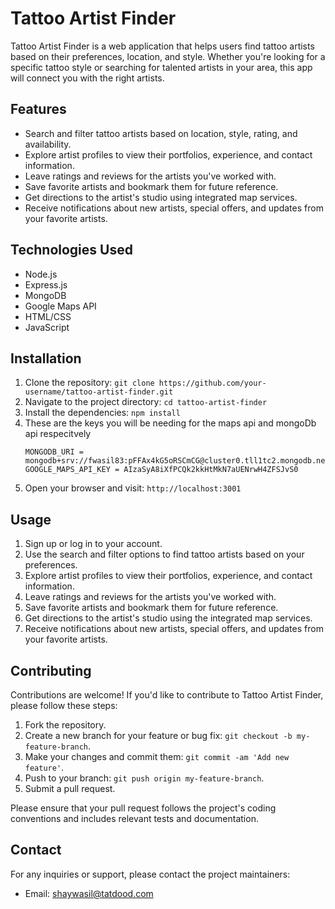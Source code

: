 # Tattoo Artist Finder

Tattoo Artist Finder is a web application that helps users find tattoo artists based on their preferences, location, and style. Whether you're looking for a specific tattoo style or searching for talented artists in your area, this app will connect you with the right artists.

## Features

- Search and filter tattoo artists based on location, style, rating, and availability.
- Explore artist profiles to view their portfolios, experience, and contact information.
- Leave ratings and reviews for the artists you've worked with.
- Save favorite artists and bookmark them for future reference.
- Get directions to the artist's studio using integrated map services.
- Receive notifications about new artists, special offers, and updates from your favorite artists.

## Technologies Used

- Node.js
- Express.js
- MongoDB
- Google Maps API
- HTML/CSS
- JavaScript

## Installation

1. Clone the repository: `git clone https://github.com/your-username/tattoo-artist-finder.git`
2. Navigate to the project directory: `cd tattoo-artist-finder`
3. Install the dependencies: `npm install`
4. These are the keys you will be needing for the maps api and mongoDb api respecitvely 
     ```
     MONGODB_URI = mongodb+srv://fwasil83:pFFAx4kG5oRSCmCG@cluster0.tll1tc2.mongodb.net/
     GOOGLE_MAPS_API_KEY = AIzaSyA8iXfPCQk2kkHtMkN7aUENrwH4ZFSJvS0
     ```
6. Open your browser and visit: `http://localhost:3001`

## Usage

1. Sign up or log in to your account.
2. Use the search and filter options to find tattoo artists based on your preferences.
3. Explore artist profiles to view their portfolios, experience, and contact information.
4. Leave ratings and reviews for the artists you've worked with.
5. Save favorite artists and bookmark them for future reference.
6. Get directions to the artist's studio using the integrated map services.
7. Receive notifications about new artists, special offers, and updates from your favorite artists.

## Contributing

Contributions are welcome! If you'd like to contribute to Tattoo Artist Finder, please follow these steps:

1. Fork the repository.
2. Create a new branch for your feature or bug fix: `git checkout -b my-feature-branch`.
3. Make your changes and commit them: `git commit -am 'Add new feature'`.
4. Push to your branch: `git push origin my-feature-branch`.
5. Submit a pull request.

Please ensure that your pull request follows the project's coding conventions and includes relevant tests and documentation.


## Contact

For any inquiries or support, please contact the project maintainers:

- Email: [shaywasil@tatdood.com](mailto:shaywasil15@gmail.com)

